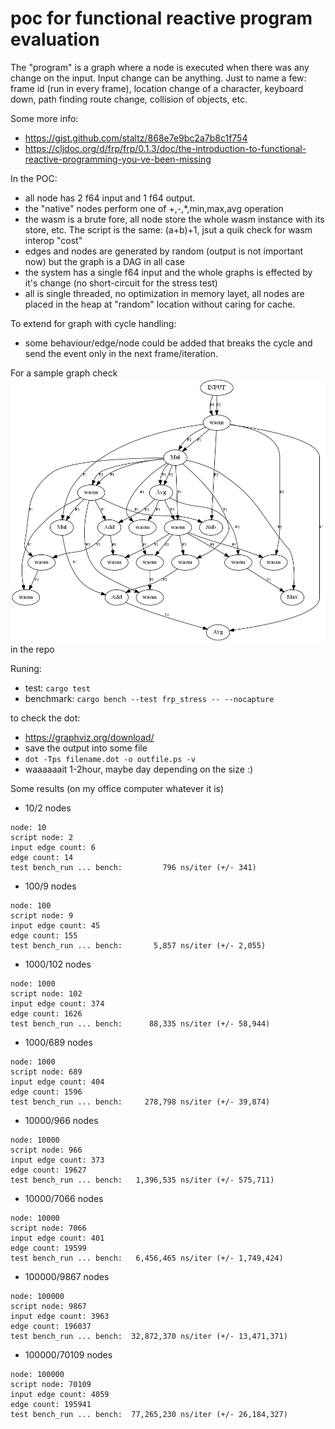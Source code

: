 # poc for functional reactive program evaluation

The "program" is a graph where a node is executed when there was any change on the input.
Input change can be anything. Just to name a few: frame id (run in every frame), location change of a character, keyboard down, path finding route change, collision of objects, etc. 

Some more info:
 - <https://gist.github.com/staltz/868e7e9bc2a7b8c1f754>
 - <https://cljdoc.org/d/frp/frp/0.1.3/doc/the-introduction-to-functional-reactive-programming-you-ve-been-missing>

In the POC:
- all node has 2 f64 input and 1 f64 output.
- the "native" nodes perform one of +,-,*,min,max,avg operation
- the wasm is a brute fore, all node store the whole wasm instance with its store, etc. The script is the same: (a+b)+1, jsut a quik check for wasm interop "cost"
- edges and nodes are generated by random (output is not important now) but the graph is a DAG in all case
- the system has a single f64 input and the whole graphs is effected by it's change (no short-circuit for the stress test)
- all is single threaded, no optimization in memory layet, all nodes are placed in the heap at "random" location without caring for cache.

To extend for graph with cycle handling:
 - some behaviour/edge/node could be added that breaks the cycle and send the event only in the next frame/iteration.

For a sample graph check ![small](https://github.com/gzp-crey/test_frp_concept/blob/master/small.png) in the repo

Runing:
- test: `cargo test`
- benchmark: `cargo bench --test frp_stress -- --nocapture`

to check the dot: 
- <https://graphviz.org/download/>
- save the output into some file
- `dot -Tps filename.dot -o outfile.ps -v`
- waaaaaait 1-2hour, maybe day depending on the size :)


Some results (on my office computer whatever it is)
- 10/2 nodes
```
node: 10
script node: 2
input edge count: 6
edge count: 14
test bench_run ... bench:         796 ns/iter (+/- 341)
```
- 100/9 nodes
```
node: 100
script node: 9
input edge count: 45
edge count: 155
test bench_run ... bench:       5,857 ns/iter (+/- 2,055)
```
- 1000/102 nodes
```
node: 1000
script node: 102
input edge count: 374
edge count: 1626
test bench_run ... bench:      88,335 ns/iter (+/- 58,944)
```
- 1000/689 nodes
```
node: 1000
script node: 689
input edge count: 404
edge count: 1596
test bench_run ... bench:     278,798 ns/iter (+/- 39,874)
```
- 10000/966 nodes
```
node: 10000
script node: 966
input edge count: 373
edge count: 19627
test bench_run ... bench:   1,396,535 ns/iter (+/- 575,711)
```
- 10000/7066 nodes
```
node: 10000
script node: 7066
input edge count: 401
edge count: 19599
test bench_run ... bench:   6,456,465 ns/iter (+/- 1,749,424)
```
- 100000/9867 nodes
```
node: 100000
script node: 9867
input edge count: 3963
edge count: 196037
test bench_run ... bench:  32,872,370 ns/iter (+/- 13,471,371)
```
- 100000/70109 nodes
```
node: 100000
script node: 70109
input edge count: 4059
edge count: 195941
test bench_run ... bench:  77,265,230 ns/iter (+/- 26,184,327)
```
